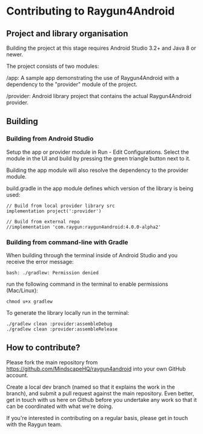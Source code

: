 # Contributing to Raygun4Android

## Project and library organisation

Building the project at this stage requires Android Studio 3.2+ and Java 8 or newer.

The project consists of two modules:

/app: A sample app demonstrating the use of Raygun4Android with a dependency to the "provider" module of the project.

/provider: Android library project that contains the actual Raygun4Android provider.

## Building

### Building from Android Studio

Setup the app or provider module in Run - Edit Configurations. Select the module in the UI and build by pressing the green triangle button next to it.

Building the app module will also resolve the dependency to the provider module.

build.gradle in the app module defines which version of the library is being used:

````
// Build from local provider library src
implementation project(':provider')

// Build from external repo
//implementation 'com.raygun:raygun4android:4.0.0-alpha2'
````

### Building from command-line with Gradle

When building through the terminal inside of Android Studio and you receive the error message:

````
bash: ./gradlew: Permission denied
````

run the following command in the terminal to enable permissions (Mac/Linux):

````
chmod u+x gradlew
````

To generate the library locally run in the terminal:

````
./gradlew clean :provider:assembleDebug
./gradlew clean :provider:assembleRelease
````

## How to contribute?
Please fork the main repository from https://github.com/MindscapeHQ/raygun4android into your own GitHub account.

Create a local dev branch (named so that it explains the work in the branch), and submit a pull request against the main repository. Even better, get in touch with us here on Github before you undertake any work so that it can be coordinated with what we're doing.

If you're interested in contributing on a regular basis, please get in touch with the Raygun team.
